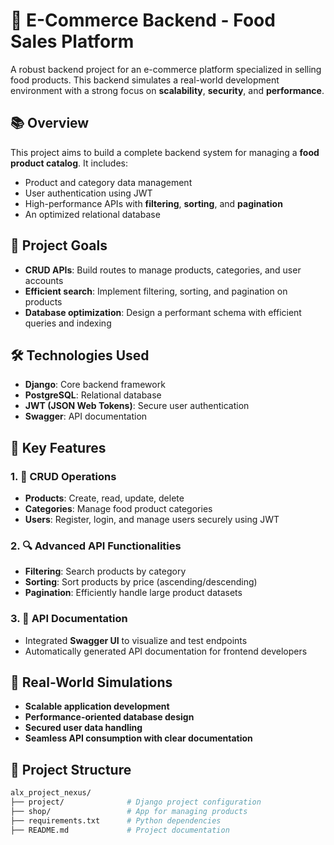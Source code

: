# 🛒 E-Commerce Backend - Food Sales Platform

A robust backend project for an e-commerce platform specialized in selling food products. This backend simulates a real-world development environment with a strong focus on **scalability**, **security**, and **performance**.

## 📚 Overview

This project aims to build a complete backend system for managing a **food product catalog**. It includes:

- Product and category data management  
- User authentication using JWT  
- High-performance APIs with **filtering**, **sorting**, and **pagination**  
- An optimized relational database

## 🎯 Project Goals

- **CRUD APIs**: Build routes to manage products, categories, and user accounts  
- **Efficient search**: Implement filtering, sorting, and pagination on products  
- **Database optimization**: Design a performant schema with efficient queries and indexing

## 🛠️ Technologies Used

- **Django**: Core backend framework  
- **PostgreSQL**: Relational database  
- **JWT (JSON Web Tokens)**: Secure user authentication  
- **Swagger**: API documentation

## 🚀 Key Features

### 1. 🔧 CRUD Operations

- **Products**: Create, read, update, delete  
- **Categories**: Manage food product categories  
- **Users**: Register, login, and manage users securely using JWT

### 2. 🔍 Advanced API Functionalities

- **Filtering**: Search products by category  
- **Sorting**: Sort products by price (ascending/descending)  
- **Pagination**: Efficiently handle large product datasets

### 3. 📄 API Documentation

- Integrated **Swagger UI** to visualize and test endpoints  
- Automatically generated API documentation for frontend developers

## 🧪 Real-World Simulations

- **Scalable application development**  
- **Performance-oriented database design**  
- **Secured user data handling**  
- **Seamless API consumption with clear documentation**

## 📂 Project Structure

```bash
alx_project_nexus/
├── project/              # Django project configuration
├── shop/                 # App for managing products
├── requirements.txt      # Python dependencies
├── README.md             # Project documentation
